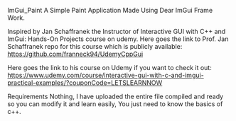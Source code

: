 ImGui_Paint
A Simple Paint Application Made Using Dear ImGui Frame Work.

Inspired by Jan Schaffranek the Instructor of Interactive GUI with C++ and ImGui: Hands-On Projects course on udemy. Here goes the link to Prof. Jan Schaffranek repo for this course which is publicly available: https://github.com/franneck94/UdemyCppGui

Here goes the link to his course on Udemy if you want to check it out: https://www.udemy.com/course/interactive-gui-with-c-and-imgui-practical-examples/?couponCode=LETSLEARNNOW

Requirements
Nothing, I have uploaded the entire file compiled and ready so you can modify it and learn easily, You just need to know the basics of c++.
